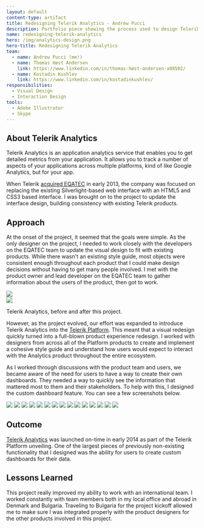 ```yaml
--- 
layout: default
content-type: artifact 
title: Redesigning Telerik Analytics - Andrew Pucci 
description: Portfolio piece showing the process used to design Telerik Analytics. 
name: redesigning-telerik-analytics 
hero: /img/analytics-design.png 
hero-title: Redesigning Telerik Analytics 
team: 
  - name: Andrew Pucci (me!)
  - name: Thomas Høst Andersen
    link: https://www.linkedin.com/in/thomas-høst-andersen-a98502/
  - name: Kostadin Kushlev
    link: https://www.linkedin.com/in/kostadinkushlev/
responsibilities:
  - Visual Design
  - Interaction Design
tools:
  - Adobe Illustrator
  - Skype
---
```


## About Telerik Analytics
Telerik Analytics is an application analytics service that enables you to get detailed metrics from your application. It allows you to track a number of aspects of your applications across multiple platforms, kind of like Google Analytics, but for your app. 

When Telerik [acquired EQATEC](http://thenextweb.com/insider/2013/03/07/telerik-acquires-danish-cross-platform-app-analytics-software-maker-eqatec/) in early 2013, the company was focused on replacing the existing Silverlight-based web interface with an HTML5 and CSS3 based interface. I was brought on to the project to update the interface design, building consistency with existing Telerik products.

## Approach 
At the onset of the project, it seemed that the goals were simple. As the only designer on the project, I needed to work closely with the developers on the EQATEC team to update the visual design to fit with existing products. While there wasn't an existing style guide, most objects were consistent enough throughout each product that I could make design decisions without having to get many people involved. I met with the product owner and lead developer on the EQATEC team to gather information about the users of the product, then got to work.

<div class="row">
  <div class="col l6">
    <img class="materialboxed responsive-img" data-caption="http://bristowe.com/blog/2013/10/10/eqatec-monitoring-of-windows-store-apps" src="/img/eqatec-old.png">
  </div>
  <div class="col l6">
    <img class="materialboxed responsive-img" src="/img/LiveMode.png">
  </div>
</div>
<p class="center-align">Telerik Analytics, before and after this project.</p>

However, as the project evolved, our effort was expanded to introduce Telerik Analytics into the [Telerik Platform](http://www.telerik.com/platform). This meant that a visual redesign quickly turned into a full-blown product experience redesign. I worked with designers from across all of the Platform products to create and implement a cohesive style guide and understand how users would expect to interact with the Analytics product throughout the entire ecosystem.

As I worked through discussions with the product team and users, we became aware of the need for users to have a way to create their own dashboards. They needed a way to quickly see the information that mattered most to them and their stakeholders. To help with this, I designed the custom dashboard feature. You can see a few screenshots below.

<div class="carousel carousel-slider">
    <a class="carousel-item" href="#one!"><img src="/img/CustomDashboards-01-CreateFirstDashboard.png"></a>
    <a class="carousel-item" href="#two!"><img src="/img/CustomDashboards-02-CreateDashboardModal.png"></a>
    <a class="carousel-item" href="#three!"><img src="/img/CustomDashboards-03-StartEditing.png"></a>
    <a class="carousel-item" href="#four!"><img src="/img/CustomDashboards-04-SelectFeatures.png"></a>
    <a class="carousel-item" href="#five!"><img src="/img/CustomDashboards-05-DragToGroup.png"></a>
    <a class="carousel-item" href="#six!"><img src="/img/CustomDashboards-06-DragOnTarget.png"></a>
    <a class="carousel-item" href="#seven!"><img src="/img/CustomDashboards-07-HoverOverFeature.png"></a>
    <a class="carousel-item" href="#eight!"><img src="/img/CustomDashboards-08-EditFeatureModal.png"></a>
    <a class="carousel-item" href="#nine!"><img src="/img/CustomDashboards-09-HoverOverGroup.png"></a>
    <a class="carousel-item" href="#ten!"><img src="/img/CustomDashboards-10-GroupSelected.png"></a>
    <a class="carousel-item" href="#eleven!"><img src="/img/CustomDashboards-11-DragToReorder.png"></a>
    <a class="carousel-item" href="#twelve!"><img src="/img/CustomDashboards-12-AddtoCustDash.png"></a>
    <a class="carousel-item" href="#thirteen!"><img src="/img/CustomDashboards-13-AddModal.png"></a>
    <a class="carousel-item" href="#fourteen!"><img src="/img/CustomDashboards-14-SearchFails.png"></a>
    <a class="carousel-item" href="#fifteen!"><img src="/img/CustomDashboards-15-CreateNewDashboard.png"></a>
</div>

## Outcome 
[Telerik Analytics](http://www.telerik.com/analytics) was launched on-time in early 2014 as part of the Telerik Platform unveiling. One of the largest pieces of previously non-existing functionality that I designed was the ability for users to create custom dashboards for their data.

## Lessons Learned 
This project really improved my ability to work with an international team. I worked constantly with team members both in my local office and abroad in Denmark and Bulgaria. Traveling to Bulgaria for the project kickoff allowed me to make sure I was integrated properly with the product designers for the other products involved in this project.